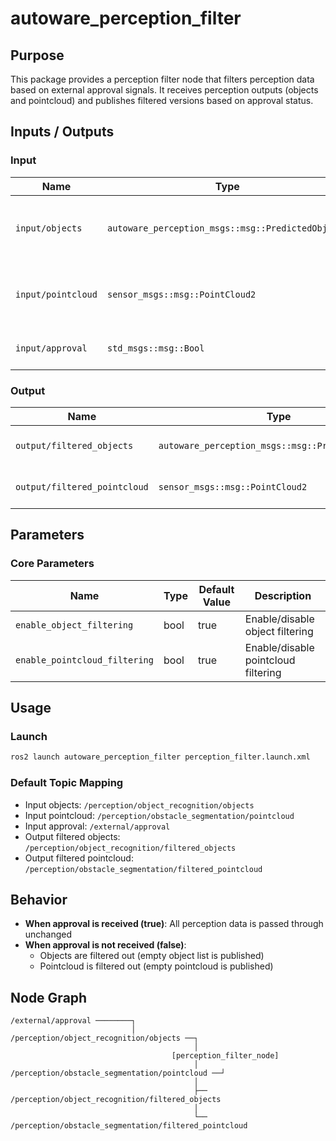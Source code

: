# autoware_perception_filter

## Purpose

This package provides a perception filter node that filters perception data based on external approval signals. It receives perception outputs (objects and pointcloud) and publishes filtered versions based on approval status.

## Inputs / Outputs

### Input

| Name               | Type                                              | Description                                |
| ------------------ | ------------------------------------------------- | ------------------------------------------ |
| `input/objects`    | `autoware_perception_msgs::msg::PredictedObjects` | Predicted objects from perception module   |
| `input/pointcloud` | `sensor_msgs::msg::PointCloud2`                   | Obstacle pointcloud from perception module |
| `input/approval`   | `std_msgs::msg::Bool`                             | External approval signal                   |

### Output

| Name                         | Type                                              | Description                  |
| ---------------------------- | ------------------------------------------------- | ---------------------------- |
| `output/filtered_objects`    | `autoware_perception_msgs::msg::PredictedObjects` | Filtered predicted objects   |
| `output/filtered_pointcloud` | `sensor_msgs::msg::PointCloud2`                   | Filtered obstacle pointcloud |

## Parameters

### Core Parameters

| Name                          | Type | Default Value | Description                         |
| ----------------------------- | ---- | ------------- | ----------------------------------- |
| `enable_object_filtering`     | bool | true          | Enable/disable object filtering     |
| `enable_pointcloud_filtering` | bool | true          | Enable/disable pointcloud filtering |

## Usage

### Launch

```bash
ros2 launch autoware_perception_filter perception_filter.launch.xml
```

### Default Topic Mapping

- Input objects: `/perception/object_recognition/objects`
- Input pointcloud: `/perception/obstacle_segmentation/pointcloud`
- Input approval: `/external/approval`
- Output filtered objects: `/perception/object_recognition/filtered_objects`
- Output filtered pointcloud: `/perception/obstacle_segmentation/filtered_pointcloud`

## Behavior

- **When approval is received (true)**: All perception data is passed through unchanged
- **When approval is not received (false)**:
  - Objects are filtered out (empty object list is published)
  - Pointcloud is filtered out (empty pointcloud is published)

## Node Graph

```text
/external/approval ────────┐
                           │
/perception/object_recognition/objects ──┐
                                         │
                                    [perception_filter_node]
                                         │
/perception/obstacle_segmentation/pointcloud ──┘
                                         │
                                         ├── /perception/object_recognition/filtered_objects
                                         │
                                         └── /perception/obstacle_segmentation/filtered_pointcloud
```

